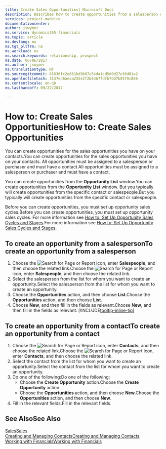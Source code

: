 ```yaml
---
title: Create Sales Opportunities| Microsoft Docs
description: Describes how to create opportunities from a salesperson or a contact in Financials.
services: project-madeira
documentationcenter: 
author: jswymer
ms.service: dynamics365-financials
ms.topic: article
ms.devlang: na
ms.tgt_pltfrm: na
ms.workload: na
ms.search.keywords: relationship, prospect
ms.date: 06/06/2017
ms.author: jswymer
ms.translationtype: HT
ms.sourcegitcommit: 81636fc2e661bd9b07c54da1cd5d0d27e30d01a2
ms.openlocfilehash: 3137ed6aeaa235e2f2b4db7fdfb7dd7b8570c886
ms.contentlocale: en-gb
ms.lasthandoff: 09/22/2017

---
```

# <a name="how-to-create-sales-opportunities"></a><span data-ttu-id="fead4-103">How to: Create Sales Opportunities</span><span class="sxs-lookup"><span data-stu-id="fead4-103">How to: Create Sales Opportunities</span></span>
<span data-ttu-id="fead4-104">You can create opportunities for the sales opportunities you have on your contacts.</span><span class="sxs-lookup"><span data-stu-id="fead4-104">You can create opportunities for the sales opportunities you have on your contacts.</span></span> <span data-ttu-id="fead4-105">All opportunities must be assigned to a salesperson or purchaser and must have a contact.</span><span class="sxs-lookup"><span data-stu-id="fead4-105">All opportunities must be assigned to a salesperson or purchaser and must have a contact.</span></span>

<span data-ttu-id="fead4-106">You can create opportunities from the **Opportunity List** window.</span><span class="sxs-lookup"><span data-stu-id="fead4-106">You can create opportunities from the **Opportunity List** window.</span></span> <span data-ttu-id="fead4-107">But you typically will create opportunities from the specific contact or salespeople.</span><span class="sxs-lookup"><span data-stu-id="fead4-107">But you typically will create opportunities from the specific contact or salespeople.</span></span>

<span data-ttu-id="fead4-108">Before you can create opportunities, you must set up opportunity sales cycles.</span><span class="sxs-lookup"><span data-stu-id="fead4-108">Before you can create opportunities, you must set up opportunity sales cycles.</span></span> <span data-ttu-id="fead4-109">For more information see [How to: Set Up Opportunity Sales Cycles and Stages](marketing-how-setup-opportunity-sales-cycles-stages.md).</span><span class="sxs-lookup"><span data-stu-id="fead4-109">For more information see [How to: Set Up Opportunity Sales Cycles and Stages](marketing-how-setup-opportunity-sales-cycles-stages.md).</span></span>

## <a name="to-create-an-opportunity-from-a-salesperson"></a><span data-ttu-id="fead4-110">To create an opportunity from a salesperson</span><span class="sxs-lookup"><span data-stu-id="fead4-110">To create an opportunity from a salesperson</span></span>
1. <span data-ttu-id="fead4-111">Choose the ![Search for Page or Report](media/ui-search/search_small.png "Search for Page or Report icon") icon, enter **Salespeople**, and then choose the related link.</span><span class="sxs-lookup"><span data-stu-id="fead4-111">Choose the ![Search for Page or Report](media/ui-search/search_small.png "Search for Page or Report icon") icon, enter **Salespeople**, and then choose the related link.</span></span>
2. <span data-ttu-id="fead4-112">Select the salesperson from the list for whom you want to create an opportunity.</span><span class="sxs-lookup"><span data-stu-id="fead4-112">Select the salesperson from the list for whom you want to create an opportunity.</span></span>
3. <span data-ttu-id="fead4-113">Choose the **Opportunities** action, and then choose **List**.</span><span class="sxs-lookup"><span data-stu-id="fead4-113">Choose the **Opportunities** action, and then choose **List**.</span></span>
4. <span data-ttu-id="fead4-114">Choose **New**, and then fill in the fields as relevant.</span><span class="sxs-lookup"><span data-stu-id="fead4-114">Choose **New**, and then fill in the fields as relevant.</span></span> [!INCLUDE[tooltip-inline-tip](includes/tooltip-inline-tip_md.md)]  



## <a name="to-create-an-opportunity-from-a-contact"></a><span data-ttu-id="fead4-115">To create an opportunity from a contact</span><span class="sxs-lookup"><span data-stu-id="fead4-115">To create an opportunity from a contact</span></span>
1. <span data-ttu-id="fead4-116">Choose the ![Search for Page or Report](media/ui-search/search_small.png "Search for Page or Report icon") icon, enter **Contacts**, and then choose the related link.</span><span class="sxs-lookup"><span data-stu-id="fead4-116">Choose the ![Search for Page or Report](media/ui-search/search_small.png "Search for Page or Report icon") icon, enter **Contacts**, and then choose the related link.</span></span>
2. <span data-ttu-id="fead4-117">Select the contact from the list for whom you want to create an opportunity.</span><span class="sxs-lookup"><span data-stu-id="fead4-117">Select the contact from the list for whom you want to create an opportunity.</span></span>
3. <span data-ttu-id="fead4-118">Do one of the following:</span><span class="sxs-lookup"><span data-stu-id="fead4-118">Do one of the following:</span></span>
   * <span data-ttu-id="fead4-119">Choose the **Create Opportunity** action.</span><span class="sxs-lookup"><span data-stu-id="fead4-119">Choose the **Create Opportunity** action.</span></span>
   * <span data-ttu-id="fead4-120">Choose the  **Opportunities** action, and then choose **New**.</span><span class="sxs-lookup"><span data-stu-id="fead4-120">Choose the  **Opportunities** action, and then choose **New**.</span></span>
4. <span data-ttu-id="fead4-121">Fill in the relevant fields.</span><span class="sxs-lookup"><span data-stu-id="fead4-121">Fill in the relevant fields.</span></span>

## <a name="see-also"></a><span data-ttu-id="fead4-122">See Also</span><span class="sxs-lookup"><span data-stu-id="fead4-122">See Also</span></span>
[<span data-ttu-id="fead4-123">Sales</span><span class="sxs-lookup"><span data-stu-id="fead4-123">Sales</span></span>](sales-manage-sales.md)  
[<span data-ttu-id="fead4-124">Creating and Managing Contacts</span><span class="sxs-lookup"><span data-stu-id="fead4-124">Creating and Managing Contacts</span></span>](marketing-contacts.md)  
[<span data-ttu-id="fead4-125">Working with Financials</span><span class="sxs-lookup"><span data-stu-id="fead4-125">Working with Financials</span></span>](ui-work-product.md)

